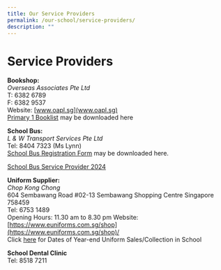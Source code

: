 ```yaml
---
title: Our Service Providers
permalink: /our-school/service-providers/
description: ""
---
```

# Service Providers

**Bookshop:**<br>
*Overseas Associates Pte Ltd*<br>
T: 6382 6789<br>
F: 6382 9537    
Website: [www.oapl.sg](www.oapl.sg) <br>
[Primary 1 Booklist](/files/P1%20Booklists%20for%202022_CPS.pdf) may be downloaded here

**School Bus:** <br>
*L &amp; W Transport Services Pte Ltd*<br>
Tel: 8404 7323 (Ms Lynn)<br>
[School Bus Registration Form](/files/Bus%20Registration%20Form%20for%202022%20Updated.pdf) may be downloaded here.

[School Bus Service Provider 2024](/files/cps%20website%20school%20bus%20operator%202024.pdf)


**Uniform Supplier:** <br>
*Chop Kong Chong*<br>
604 Sembawang Road #02-13
Sembawang Shopping Centre
Singapore 758459<br>
Tel: 6753 1489<br>
Opening Hours: 11.30 am to 8.30 pm
Website: [https://www.euniforms.com.sg/shop](https://www.euniforms.com.sg/shop)/<br>
Click [here](/files/school%20uniform.pdf)  for Dates of Year-end Uniform Sales/Collection in School

**School Dental Clinic**<br>
Tel: 8518 7211